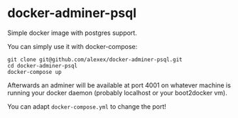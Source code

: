 # docker-adminer-psql

Simple docker image with postgres support.

You can simply use it with docker-compose:

    git clone git@github.com/alexex/docker-adminer-psql.git
    cd docker-adminer-psql
    docker-compose up

Afterwards an adminer will be available at port 4001 on whatever machine is running your docker daemon (probably localhost or your boot2docker vm).

You can adapt `docker-compose.yml` to change the port!
